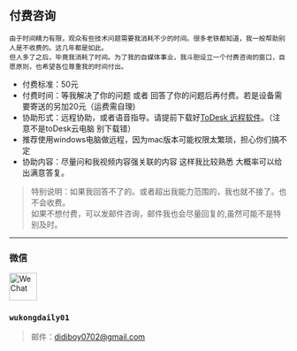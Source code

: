 ## 付费咨询
    
    由于时间精力有限，观众有些技术问题需要我消耗不少的时间。很多老铁都知道，我一般帮助别人是不收费的。这几年都是如此。
    但人多了之后，毕竟我消耗了时间。为了我的自媒体事业，我斗胆设立一个付费咨询的窗口，自愿原则，也希望各位尊重我的时间付出。
- 付费标准：50元
- 付费时间：等我解决了你的问题 或者 回答了你的问题后再付费。若是设备需要寄送的另加20元（运费需自理)
- 协助形式：远程协助，或者语音指导。请提前下载好[ToDesk 远程软件](https://www.todesk.com/download.html)。（注意不是toDesk云电脑 别下载错）
- 推荐使用windows电脑做远程，因为mac版本可能权限太繁琐，担心你们搞不定
- 协助内容：尽量问和我视频内容强关联的内容 这样我比较熟悉 大概率可以给出满意答复。

> 特别说明：如果我回答不了的。或者超出我能力范围的，我也就不接了。也不会收费。<br>
> 如果不想付费，可以发邮件咨询，邮件我也会尽量回复的,虽然可能不是特别及时。<br>

----
### 微信
<img src="https://img.icons8.com/color/48/weixing.png" alt="WeChat" width="50" height="50"/>


### `wukongdaily01`
> 邮件：didiboy0702@gmail.com